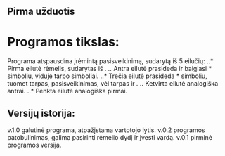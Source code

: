 ## Pirma užduotis
# Programos tikslas:
Programa atspausdina įrėmintą pasisveikinimą, sudarytą iš 5 eilučių:
..* Pirma eilutė rėmelis, sudarytas iš *.
..* Antra eilutė prasideda ir baigiasi * simboliu, viduje tarpo simboliai.
..* Trečia eilutė prasideda * simboliu, tuomet tarpas, pasisveikinimas, vėl tarpas ir *.
..* Ketvirta eilutė analogiška antrai.
..* Penkta eilutė analogiška pirmai.

## Versijų istorija:
v.1.0 galutinė programa, atpažįstama vartotojo lytis.
v.0.2 programos patobulinimas, galima pasirinti rėmelio dydį ir įvesti vardą.
v.0.1 pirminė programos versija.
